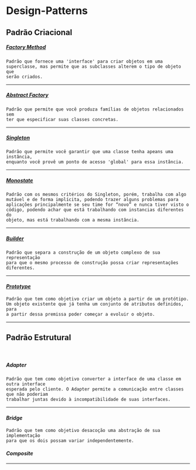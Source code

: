 # Design-Patterns


## Padrão Criacional


##### *<a href="./src/criacional/factory">Factory Method</a>* 

    Padrão que fornece uma 'interface' para criar objetos em uma
    superclasse, mas permite que as subclasses alterem o tipo de objeto que
    serão criados.

---

##### *<a href="./src/criacional/abstractFactory">Abstract Factory</a>*
    Padrão que permite que você produza famílias de objetos relacionados sem 
    ter que especificar suas classes concretas.

---

##### *<a href="./src/criacional/singleton">Singleton</a>*
    Padrão que permite você garantir que uma classe tenha apeans uma instância,
    enquanto você provê um ponto de acesso 'global' para essa instância.

---

##### *<a href="./src/criacional/monostate">Monostate</a>*
    Padrão com os mesmos critérios do Singleton, porém, trabalha com algo 
    mutável e de forma implícita, podendo trazer alguns problemas para 
    aplicações principalmente se seu time for “novo” e nunca tiver visto o 
    código, podendo achar que está trabalhando com instancias diferentes do
    objeto, mas está trabalhando com a mesma instância.

---

##### *<a href="./src/criacional/builder">Builder</a>*
    Padrão que separa a construção de um objeto complexo de sua representação
    para que o mesmo processo de construção possa criar representações
    diferentes.

---

#### *<a href="./src/criacional/prototype">Prototype</a>*
    Padrão que tem como objetivo criar um objeto a partir de um protótipo.
    Um objeto existente que já tenha um conjunto de atributos definidos, para
    a partir dessa premissa poder começar a evoluir o objeto.

---


## Padrão Estrutural

<br>

##### *Adapter*
    Padrão que tem como objetivo converter a interface de uma classe em outra interface
    esperada pelo cliente. O Adapter permite a comunicação entre classes que não poderiam
    trabalhar juntas devido à incompatibilidade de suas interfaces.

---

#### *Bridge*
    Padrão que tem como objetivo desacoção uma abstração de sua implementação
    para que os dois possam variar independentemente.


#### *Composite*
    
---